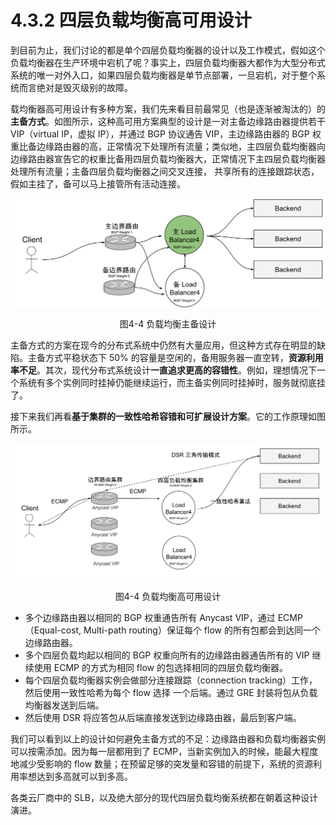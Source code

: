# 4.3.2 四层负载均衡高可用设计

到目前为止，我们讨论的都是单个四层负载均衡器的设计以及工作模式，假如这个负载均衡器在生产环境中宕机了呢？事实上，四层负载均衡器大都作为大型分布式系统的唯一对外入口，如果四层负载均衡器是单节点部署，一旦宕机，对于整个系统而言绝对是毁灭级别的故障。

载均衡器高可用设计有多种方案，我们先来看目前最常见（也是逐渐被淘汰的）的**主备方式**。如图所示，这种高可用方案典型的设计是一对主备边缘路由器提供若干 VIP（virtual IP，虚拟 IP），并通过 BGP 协议通告 VIP，主边缘路由器的 BGP 权重比备边缘路由器的高，正常情况下处理所有流量；类似地，主四层负载均衡器向边缘路由器宣告它的权重比备用四层负载均衡器大，正常情况下主四层负载均衡器处理所有流量；主备四层负载均衡器之间交叉连接， 共享所有的连接跟踪状态，假如主挂了，备可以马上接管所有活动连接。

<div  align="center">
	<img src="../assets/balancer-ha.svg" width = "600"  align=center />
	<p>图4-4 负载均衡主备设计</p>
</div>

主备方式的方案在现今的分布式系统中仍然有大量应用，但这种方式存在明显的缺陷。主备方式平稳状态下 50% 的容量是空闲的，备用服务器一直空转，**资源利用率不足**。其次，现代分布式系统设计**一直追求更高的容错性**。例如，理想情况下一个系统有多个实例同时挂掉仍能继续运行，而主备实例同时挂掉时，服务就彻底挂了。

接下来我们再看**基于集群的一致性哈希容错和可扩展设计方案**。它的工作原理如图所示。

<div  align="center">
	<img src="../assets/balancer-ha-2.svg" width = "650"  align=center />
	<p>图4-4 负载均衡高可用设计</p>
</div>

- 多个边缘路由器以相同的 BGP 权重通告所有 Anycast VIP，通过 ECMP（Equal-cost, Multi-path routing）保证每个 flow 的所有包都会到达同一个边缘路由器。
- 多个四层负载均起以相同的 BGP 权重向所有的边缘路由器通告所有的 VIP 继续使用 ECMP 的方式为相同 flow 的包选择相同的四层负载均衡器。
- 每个四层负载均衡器实例会做部分连接跟踪（connection tracking）工作，然后使用一致性哈希为每个 flow 选择 一个后端。通过 GRE 封装将包从负载均衡器发送到后端。
- 然后使用 DSR 将应答包从后端直接发送到边缘路由器，最后到客户端。

我们可以看到以上的设计如何避免主备方式的不足：边缘路由器和负载均衡器实例可以按需添加。因为每一层都用到了 ECMP，当新实例加入的时候，能最大程度地减少受影响的 flow 数量；在预留足够的突发量和容错的前提下，系统的资源利用率想达到多高就可以到多高。

各类云厂商中的 SLB，以及绝大部分的现代四层负载均衡系统都在朝着这种设计演进。
